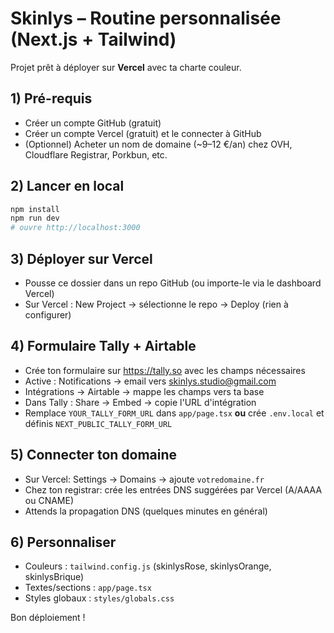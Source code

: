 # Skinlys – Routine personnalisée (Next.js + Tailwind)

Projet prêt à déployer sur **Vercel** avec ta charte couleur.

## 1) Pré-requis
- Créer un compte GitHub (gratuit)
- Créer un compte Vercel (gratuit) et le connecter à GitHub
- (Optionnel) Acheter un nom de domaine (~9–12 €/an) chez OVH, Cloudflare Registrar, Porkbun, etc.

## 2) Lancer en local
```bash
npm install
npm run dev
# ouvre http://localhost:3000
```

## 3) Déployer sur Vercel
- Pousse ce dossier dans un repo GitHub (ou importe-le via le dashboard Vercel)
- Sur Vercel : New Project -> sélectionne le repo -> Deploy (rien à configurer)

## 4) Formulaire Tally + Airtable
- Crée ton formulaire sur https://tally.so avec les champs nécessaires
- Active : Notifications -> email vers skinlys.studio@gmail.com
- Intégrations -> Airtable -> mappe les champs vers ta base
- Dans Tally : Share -> Embed -> copie l'URL d'intégration
- Remplace `YOUR_TALLY_FORM_URL` dans `app/page.tsx` **ou** crée `.env.local` et définis `NEXT_PUBLIC_TALLY_FORM_URL`

## 5) Connecter ton domaine
- Sur Vercel: Settings -> Domains -> ajoute `votredomaine.fr`
- Chez ton registrar: crée les entrées DNS suggérées par Vercel (A/AAAA ou CNAME)
- Attends la propagation DNS (quelques minutes en général)

## 6) Personnaliser
- Couleurs : `tailwind.config.js` (skinlysRose, skinlysOrange, skinlysBrique)
- Textes/sections : `app/page.tsx`
- Styles globaux : `styles/globals.css`

Bon déploiement !
